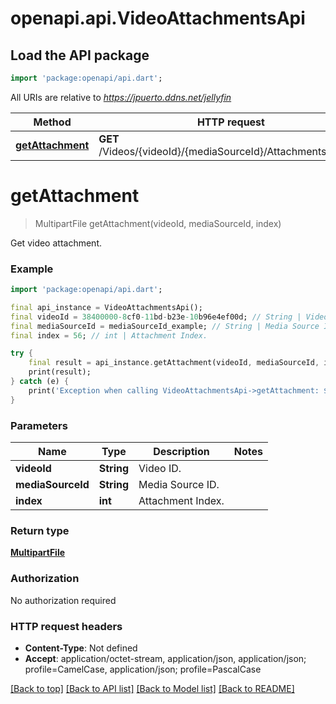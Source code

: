 # openapi.api.VideoAttachmentsApi

## Load the API package
```dart
import 'package:openapi/api.dart';
```

All URIs are relative to *https://jpuerto.ddns.net/jellyfin*

Method | HTTP request | Description
------------- | ------------- | -------------
[**getAttachment**](VideoAttachmentsApi.md#getattachment) | **GET** /Videos/{videoId}/{mediaSourceId}/Attachments/{index} | Get video attachment.


# **getAttachment**
> MultipartFile getAttachment(videoId, mediaSourceId, index)

Get video attachment.

### Example
```dart
import 'package:openapi/api.dart';

final api_instance = VideoAttachmentsApi();
final videoId = 38400000-8cf0-11bd-b23e-10b96e4ef00d; // String | Video ID.
final mediaSourceId = mediaSourceId_example; // String | Media Source ID.
final index = 56; // int | Attachment Index.

try {
    final result = api_instance.getAttachment(videoId, mediaSourceId, index);
    print(result);
} catch (e) {
    print('Exception when calling VideoAttachmentsApi->getAttachment: $e\n');
}
```

### Parameters

Name | Type | Description  | Notes
------------- | ------------- | ------------- | -------------
 **videoId** | **String**| Video ID. | 
 **mediaSourceId** | **String**| Media Source ID. | 
 **index** | **int**| Attachment Index. | 

### Return type

[**MultipartFile**](MultipartFile.md)

### Authorization

No authorization required

### HTTP request headers

 - **Content-Type**: Not defined
 - **Accept**: application/octet-stream, application/json, application/json; profile=CamelCase, application/json; profile=PascalCase

[[Back to top]](#) [[Back to API list]](../README.md#documentation-for-api-endpoints) [[Back to Model list]](../README.md#documentation-for-models) [[Back to README]](../README.md)

